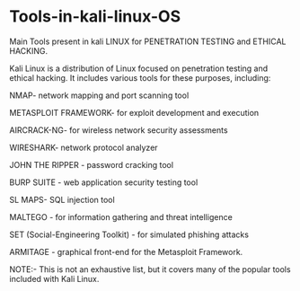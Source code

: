 # Tools-in-kali-linux-OS
 Main Tools present in kali LINUX for PENETRATION TESTING and ETHICAL HACKING.
 
 
 Kali Linux is a distribution of Linux focused on penetration testing and ethical hacking. It includes various tools for these purposes, including:

NMAP- network mapping and port scanning tool

METASPLOIT FRAMEWORK- for exploit development and execution

AIRCRACK-NG- for wireless network security assessments

WIRESHARK- network protocol analyzer

JOHN THE RIPPER - password cracking tool

BURP SUITE - web application security testing tool

SL MAPS- SQL injection tool

MALTEGO - for information gathering and threat intelligence

SET (Social-Engineering Toolkit) - for simulated phishing attacks

ARMITAGE - graphical front-end for the Metasploit Framework.

NOTE:-
This is not an exhaustive list, but it covers many of the popular tools included with Kali Linux.

